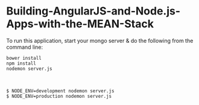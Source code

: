 Building-AngularJS-and-Node.js-Apps-with-the-MEAN-Stack  
=============

To run this application, start your mongo server & do the following from the command line:

    bower install  
    npm install  
    nodemon server.js  

<br/>

    $ NODE_ENV=development nodemon server.js  
    $ NODE_ENV=production nodemon server.js
